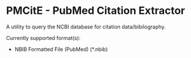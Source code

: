 # PMCitE - PubMed Citation Extractor
 A utility to query the NCBI database for citation data/bibilography.

 Currently supported format(s):
  - NBIB Formatted File (PubMed) (*.nbib)
